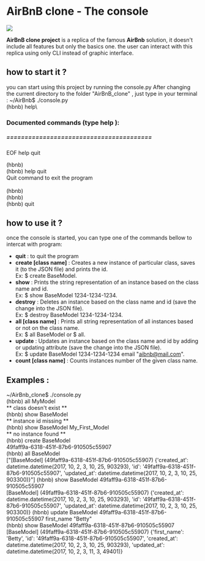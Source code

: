# AirBnB clone - The console

![](https://upload.wikimedia.org/wikipedia/commons/6/69/Airbnb_Logo_Bélo.svg)

**AirBnB clone project**  is a replica of the famous **AirBnb** solution, it doesn't include all features but only the basics one. the user can interact with this replica using only CLI instead of graphic interface.

## how to start it ?

you can start using this project by running the console.py
After changing the current directory to the folder "AirBnB_clone" , just type in your terminal :
~/AirBnb$ ./console.py\
(hbnb) help\

### Documented commands (type help <topic>):
##### ========================================
EOF  help  quit

(hbnb) \
(hbnb) help quit\
Quit command to exit the program\
\
(hbnb) \
(hbnb) \
(hbnb) quit


## how to use it ?

once the console is started, you can type one of the commands bellow to intercat with program:
- **quit** : to quit the program
- **create [class name]** : Creates a new instance of particular class, saves it (to the JSON file) and prints the id.\
  Ex: $ create BaseModel.
-  **show** : Prints the string representation of an instance based on the class name and id.\
   Ex: $ show BaseModel 1234-1234-1234.
- **destroy** : Deletes an instance based on the class name and id (save the change into the JSON file).\
   Ex: $ destroy BaseModel 1234-1234-1234.
- **all [class name]** : Prints all string representation of all instances based or not on the class name.\
   Ex: $ all BaseModel or $ all.
- **update** :  Updates an instance based on the class name and id by adding or updating attribute (save the change into the JSON file).\
 Ex: $ update BaseModel 1234-1234-1234 email "aibnb@mail.com".
- **count [class name]** : Counts instances number of the given class name.
## Examples :
~/AirBnb_clone$ ./console.py\
(hbnb) all MyModel\
** class doesn't exist **\
(hbnb) show BaseModel\
** instance id missing **\
(hbnb) show BaseModel My_First_Model\
** no instance found **\
(hbnb) create BaseModel\
49faff9a-6318-451f-87b6-910505c55907\
(hbnb) all BaseModel\
["[BaseModel] (49faff9a-6318-451f-87b6-910505c55907) {'created_at': datetime.datetime(2017, 10, 2, 3, 10, 25, 903293), 'id': '49faff9a-6318-451f-87b6-910505c55907', 'updated_at': datetime.datetime(2017, 10, 2, 3, 10, 25, 903300)}"]
(hbnb) show BaseModel 49faff9a-6318-451f-87b6-910505c55907\
[BaseModel] (49faff9a-6318-451f-87b6-910505c55907) {'created_at': datetime.datetime(2017, 10, 2, 3, 10, 25, 903293), 'id': '49faff9a-6318-451f-87b6-910505c55907', 'updated_at': datetime.datetime(2017, 10, 2, 3, 10, 25, 903300)}
(hbnb) update BaseModel 49faff9a-6318-451f-87b6-910505c55907 first_name "Betty"\
(hbnb) show BaseModel 49faff9a-6318-451f-87b6-910505c55907\
[BaseModel] (49faff9a-6318-451f-87b6-910505c55907) {'first_name': 'Betty', 'id': '49faff9a-6318-451f-87b6-910505c55907', 'created_at': datetime.datetime(2017, 10, 2, 3, 10, 25, 903293), 'updated_at': datetime.datetime(2017, 10, 2, 3, 11, 3, 49401)}

